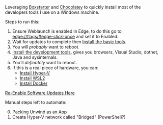 Leveraging [Boxstarter](http://boxstarter.org) and [Chocolatey](http://chocolatey.org) to quickly install most of the developers tools I use on a Windows machine.

Steps to run this:

  1. Ensure Weblaunch is enabled in Edge, to do this go to [edge://flags/#edge-click-once](edge://flags/#edge-click-once) and set it to Enabled.
  2. Wait for updates to complete then [Install the basic tools](http://boxstarter.org/package/nr/url?https://raw.githubusercontent.com/johncclayton/Win10FastStart/master/PrepareBase.ps1).
  3. You will *probably* want to reboot.
  4. [Install the development tools](http://boxstarter.org/package/nr/url?https://raw.githubusercontent.com/johncclayton/Win10FastStart/master/PrepareDevelopment.ps1'>), gives you browsers, Visual Studio, dotnet, Java and sysinternals.
  5. You'll *definately* want to reboot.
  6. If this is a real piece of hardware, you can:
      * [Install Hyper-V](http://boxstarter.org/package/nr/url?https://raw.githubusercontent.com/johncclayton/Win10FastStart/master/PrepareHyperV.ps1)
      * [Install WSL2](http://boxstarter.org/package/nr/url?https://raw.githubusercontent.com/johncclayton/Win10FastStart/master/PrepareWSL2.ps1)
      * [Install Docker](http://boxstarter.org/package/nr/url?https://raw.githubusercontent.com/johncclayton/Win10FastStart/master/PrepareDocker.ps1)


[Re-Enable Software Updates Here](http://boxstarter.org/package/nr/url?https://raw.githubusercontent.com/johncclayton/Win10FastStart/master/EnableSoftwareUpdates.ps1)

Manual steps left to automate:

  0. Packing Unwind as an App
  0. Create Hyper-V network called "Bridged" (PowerShell?)

  
